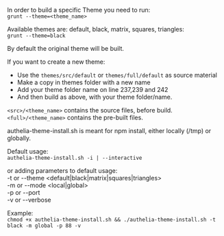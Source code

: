 In order to build a specific Theme you need to run:
<br>`grunt --theme=<theme_name>`

Available themes are: default, black, matrix, squares, triangles:
<br>`grunt --theme=black`

By default the original theme will be built.

If you want to create a new theme:
- Use the `themes/src/default` or `themes/full/default` as source material
- Make a copy in themes folder with a new name
- Add your theme folder name on line 237,239 and 242
- And then build as above, with your theme folder/name.

`<src>/<theme_name>` contains the source files, before build.  
`<full>/<theme_name>` contains the pre-built files.

authelia-theme-install.sh is meant for npm install, either locally (/tmp) or globally.
                                                                       
Default usage:                                                         
`authelia-theme-install.sh -i | --interactive`
                                                                       
or adding parameters to default usage:                                 
   -t or --theme <default|black|matrix|squares|triangles>              
   -m or --mode <local|global>                                         
   -p or --port <port number>  
   -v or --verbose

Example:<br>`chmod +x authelia-theme-install.sh && ./authelia-theme-install.sh -t black -m global -p 88 -v`
